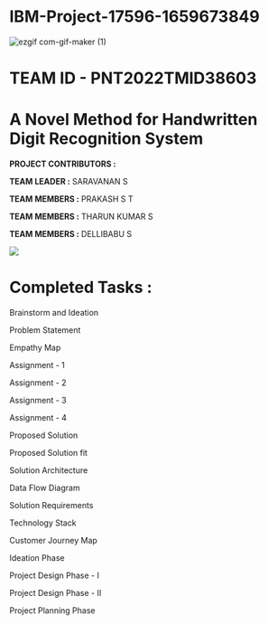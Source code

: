 
# IBM-Project-17596-1659673849

![ezgif com-gif-maker (1)](https://user-images.githubusercontent.com/112864489/201017057-81d84088-71ab-46fd-9064-5e4d3a4357c1.gif)

# TEAM ID - PNT2022TMID38603

<h1> <align="center"> A Novel Method for Handwritten Digit Recognition System </h1>

**PROJECT CONTRIBUTORS :**

**TEAM LEADER  :** SARAVANAN S

**TEAM MEMBERS :** PRAKASH S T

**TEAM MEMBERS :** THARUN KUMAR S

**TEAM MEMBERS :** DELLIBABU S




![](https://svgur.com/i/nQ2.svg)

<!--⚽️ACTIVITY / 🌐WEBSITE: https://github.com/Readme-Workflows/recent-activity -->
<!--RECENT_ACTIVITY:start-->
<!--RECENT_ACTIVITY:end-->
<!--RECENT_ACTIVITY:last_update-->

<!--RECENT_ACTIVITY:last_update_end-->

 # Completed Tasks :
  
 Brainstorm and Ideation

 Problem Statement

 Empathy Map

 Assignment - 1

 Assignment - 2

 Assignment - 3

 Assignment - 4

 Proposed Solution

 Proposed Solution fit

 Solution Architecture

 Data Flow Diagram

 Solution Requirements

 Technology Stack

 Customer Journey Map
  
 Ideation Phase
  
 Project Design Phase - I
  
 Project Design Phase - II
  
 Project Planning Phase

